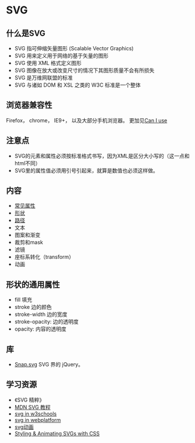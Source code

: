 # SVG
## 什么是SVG
* SVG 指可伸缩矢量图形 (Scalable Vector Graphics)
* SVG 用来定义用于网络的基于矢量的图形
* SVG 使用 XML 格式定义图形
* SVG 图像在放大或改变尺寸的情况下其图形质量不会有所损失
* SVG 是万维网联盟的标准
* SVG 与诸如 DOM 和 XSL 之类的 W3C 标准是一个整体

## 浏览器兼容性
Firefox， chrome， IE9+， 以及大部分手机浏览器。
更加见[Can I use](http://caniuse.com/#feat=svg)

## 注意点
* SVG的元素和属性必须按标准格式书写，因为XML是区分大小写的（这一点和html不同）
* SVG里的属性值必须用引号引起来，就算是数值也必须这样做。


## 内容
* [常见属性](overview/attr.md)
* [形状](overview/shape.md)
* [路径](overview/path.md)
* 文本
* 图案和渐变
* 裁剪和mask
* 滤镜
* 座标系转化（transform）
* 动画

## 形状的通用属性
* fill 填充
* stroke 边的颜色
* stroke-width 边的宽度
* stroke-opacity: 边的透明度
* opacity: 内容的透明度

## 库
* [Snap.svg](http://snapsvg.io/) SVG 界的 jQuery。

## 学习资源
* 《SVG 精粹》
* [MDN SVG 教程](https://developer.mozilla.org/zh-CN/docs/Web/SVG/Tutorial)
* [svg in w3schools](http://www.w3cschool.cc/svg/svg-intro.html)
* [svg in webplatform](http://docs.webplatform.org/wiki/svg/tutorials)
* [svg动画](http://css-tricks.com/guide-svg-animations-smil/)
* [Styling & Animating SVGs with CSS](http://slides.com/sarasoueidan/styling-animating-svgs-with-css--2#/1)